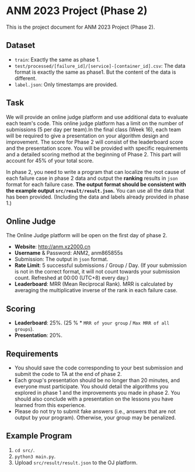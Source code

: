 # ANM 2023 Project (Phase 2)
This is the project document for ANM 2023 Project (Phase 2).

## Dataset
- `train`: Exactly the same as phase 1.
- `test/processed/[failure_id]/[service]-[container_id].csv`: The data format is exactly the same as phase1. But the content of the data is different.
- `label.json`: Only timestamps are provided.

## Task
We will provide an online judge platform and use additional data to evaluate each team's code. This online judge platform has a limit on the number of submissions (5 per day per team).In the final class (Week 16), each team will be required to give a presentation on your algorithm design and improvement. The score for Phase 2 will consist of the leaderboard score and the presentation score. You will be provided with specific requirements and a detailed scoring method at the beginning of Phase 2. This part will account for 45% of your total score.

In phase 2, you need to write a program that can localize the root cause of each failure case in phase 2 data and output the __ranking__ results in `json` format for each failure case. __The output format should be consistent with the example output `src/result/result.json`.__ You can use all the data that has been provided. (Including the data and labels already provided in phase 1.)

## Online Judge
The Online Judge platform will be open on the first day of phase 2.

- **Website**: http://anm.xz2000.cn
- **Username** & Password: ANM2, anm865855s
- Submission: The output in `json` format.
- **Rate Limit**: 5 successful submissions / Group / Day. (If your submission is not in the correct format, it will not count towards your submission count. Refreshed at 00:00 (UTC+8) every day.)
- **Leaderboard**: MRR (Mean Reciprocal Rank). MRR is calculated by averaging the multiplicative inverse of the rank in each failure case.

## Scoring
- **Leaderboard**: 25%. (25 % * `MRR of your group` / `Max MRR of all groups`).
- **Presentation**: 20%.

## Requirements
- You should save the code corresponding to your best submission and submit the code to TA at the end of phase 2.
- Each group's presentation should be no longer than 20 minutes, and everyone must participate. You should detail the algorithms you explored in phase 1 and the improvements you made in phase 2. You should also conclude with a presentation on the lessons you have learned from this experience.
- Please do not try to submit fake answers (i.e., answers that are not output by your program). Otherwise, your group may be penalized.

## Example Program
1. `cd src/`.
2. `python3 main.py`.
3. Upload `src/result/result.json` to the OJ platform.
